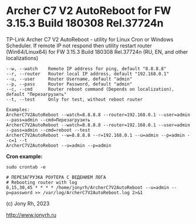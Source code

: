 # Archer C7 V2 AutoReboot for FW 3.15.3 Build 180308 Rel.37724n
TP-Link Archer C7 V2 AutoReboot - utility for Linux Cron or Windows Scheduler. If remote IP not respond then utility restart router (Win64/Linux64) for FW 3.15.3 Build 180308 Rel.37724n (RU, EN, and other localizations)

```
--w, --watch    Remote IP address for ping, default "8.8.8.8"
--r, --router   Router local IP address, default "192.168.0.1"
--u, --user     Router Username, default "admin"
--p, --pass     Router Password, default "admin"
--c, --cmd      Router reboot command (Depends on localization), default "Перезагрузить"
--t, --test     Only for test, without reboot router

Examples:
ArcherC7V2AutoReboot --watch=8.8.8.8 --router=192.168.0.1 --user=admin --pass=admin --cmd=Перезагрузить
ArcherC7V2AutoReboot --watch=8.8.8.8 --router=192.168.0.1 --user=admin --pass=admin --cmd=reboot --test
ArcherC7V2AutoReboot --w=8.8.8.8 --r=192.168.0.1 --u=admin --p=admin --c=1 --t
ArcherC7V2AutoReboot --u=admin --p=admin
```

**Cron example:**

```
sudo crontab -e
```

```shell
# ПЕРЕЗАГРУЗКА РОУТЕРА С ВЕДЕНИЕМ ЛОГА
# Rebooting router with log
0,15,30,45 * * * * /home/jonyrh/ArcherC7V2AutoReboot --u=admin --p=password >> /var/log/ArcherC7V2AutoReboot.log 2>&1
```

(c) Jony Rh, 2023

http://www.jonyrh.ru
